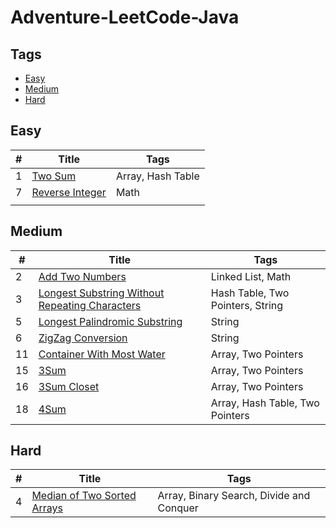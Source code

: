 # Adventure-LeetCode-Java

## Tags
- [Easy](#Easy)
- [Medium](#Medium)
- [Hard](#Hard)

## <span id="Easy">Easy</span>

| # |         Title          |        Tags       |
|---|------------------------|-------------------|
| 1 | [Two Sum][001]         | Array, Hash Table |
| 7 | [Reverse Integer][007] | Math              |
|   |                        |                   |


## <span id="Medium">Medium</span>

| #  |                         Title                         |               Tags               |
|----|-------------------------------------------------------|----------------------------------|
|  2 | [Add Two Numbers][002]                                | Linked List, Math                |
|  3 | [Longest Substring Without Repeating Characters][003] | Hash Table, Two Pointers, String |
|  5 | [Longest Palindromic Substring][005]                  | String                           |
|  6 | [ZigZag Conversion][006]                              | String                           |
| 11 | [Container With Most Water][011]                      | Array, Two Pointers              |
| 15 | [3Sum][015]                                           | Array, Two Pointers              |
| 16 | [3Sum Closet][016]                                    | Array, Two Pointers              |
| 18 | [4Sum][018]                                           | Array, Hash Table, Two Pointers  |


## <span id="Hard">Hard</span>

| # |               Title                |                   Tags                   |
|---|------------------------------------|------------------------------------------|
| 4 | [Median of Two Sorted Arrays][004] | Array, Binary Search, Divide and Conquer |



[001]: https://github.com/BraveAlan/Adventure-LeetCode-Java/blob/master/Easy/1.%20Two%20Sum.md
[002]: https://github.com/BraveAlan/Adventure-LeetCode-Java/blob/master/Medium/2.%20Add%20Two%20Numbers.md
[003]: https://github.com/BraveAlan/Adventure-LeetCode-Java/blob/master/Medium/3.%20Longest%20Substring%20Without%20Repeating%20Characters.md
[004]: https://github.com/BraveAlan/Adventure-LeetCode-Java/blob/master/Hard/4.%20Median%20of%20Two%20Sorted%20Arrays.md
[005]: https://github.com/BraveAlan/Adventure-LeetCode-Java/blob/master/Medium/5.%20Longest%20Palindromic%20Substring.md
[006]: https://github.com/BraveAlan/Adventure-LeetCode-Java/blob/master/Medium/6.%20ZigZag%20Conversion.md
[007]: https://github.com/BraveAlan/Adventure-LeetCode-Java/blob/master/Easy/7.%20Reverse%20Integer.md
[011]: https://github.com/BraveAlan/Adventure-LeetCode-Java/blob/master/Medium/11.%20Container%20With%20Most%20Water.md
[015]: https://github.com/BraveAlan/Adventure-LeetCode-Java/blob/master/Medium/15.%203Sum.md
[016]: https://github.com/BraveAlan/Adventure-LeetCode-Java/blob/master/Medium/16.%203Sum%20Closest.md
[018]: https://github.com/BraveAlan/Adventure-LeetCode-Java/blob/master/Medium/18.%204Sum.md




